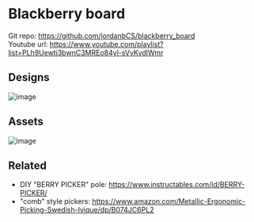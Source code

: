 # Blackberry board 

Git repo: https://github.com/jordanbCS/blackberry_board   
Youtube url: https://www.youtube.com/playlist?list=PLh9Uewtj3bwnC3MREo84yl-sVvKvdIWmr 

## Designs  

![image](https://braincoin.org/blackberry_board/assets/Blackberry_board_draft.png)  

## Assets  

![image](https://braincoin.org/blackberry_board/assets/Board1.png)  

## Related  

 - DIY "BERRY PICKER" pole: https://www.instructables.com/id/BERRY-PICKER/  
 - "comb" style pickers: https://www.amazon.com/Metallic-Ergonomic-Picking-Swedish-Ivique/dp/B074JC6PL2  
